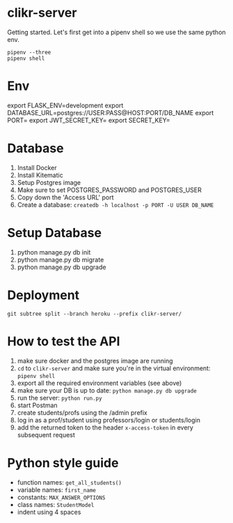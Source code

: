 # clikr-server
Getting started. Let's first get into a pipenv shell so we use the same python env.
```
pipenv --three
pipenv shell
``` 

# Env
export FLASK_ENV=development 
export DATABASE_URL=postgres://USER:PASS@HOST:PORT/DB_NAME 
export PORT= 
export JWT_SECRET_KEY= 
export SECRET_KEY=

# Database
1. Install Docker
2. Install Kitematic
3. Setup Postgres image
4. Make sure to set POSTGRES_PASSWORD and POSTGRES_USER
5. Copy down the 'Access URL' port
6. Create a database: ```createdb -h localhost -p PORT -U USER DB_NAME```

# Setup Database
1. python manage.py db init
2. python manage.py db migrate
3. python manage.py db upgrade

# Deployment
```
git subtree split --branch heroku --prefix clikr-server/
```

# How to test the API
1. make sure docker and the postgres image are running
2. ```cd``` to ```clikr-server``` and make sure you're in the virtual environment: ```pipenv shell```
3. export all the required environment variables (see above)
4. make sure your DB is up to date: ```python manage.py db upgrade```
5. run the server: ```python run.py```
6. start Postman
7. create students/profs using the /admin prefix
8. log in as a prof/student using professors/login or students/login
9. add the returned token to the header ```x-access-token``` in every subsequent request

# Python style guide
* function names: ```get_all_students()```
* variable names: ```first_name```
* constants: ```MAX_ANSWER_OPTIONS```
* class names: ```StudentModel```
* indent using 4 spaces
